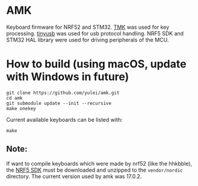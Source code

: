 # AMK 
Keyboard firmware for NRF52 and STM32. 
[TMK](https://github.com/tmk/tmk_keyboard.git) was used for key processing.
[tinyusb](https://github.com/hathach/tinyusb.git) was used for usb protocol handling.
NRF5 SDK and STM32 HAL library were used for driving peripherals of the MCU.

# How to build (using macOS, update with Windows in future)

```
git clone https://github.com/yulei/amk.git
cd amk
git submodule update --init --recursive
make onekey
```

Current available keyboards can be listed with:

```
make
```

## Note:
If want to compile keyboards which were made by nrf52 (like the hhkbble), the [NRF5 SDK](https://www.nordicsemi.com/Software-and-Tools/Software/nRF5-SDK) must be downloaded and unzipped to the ```vendor/nordic``` directory. The current version used by amk was 17.0.2.

